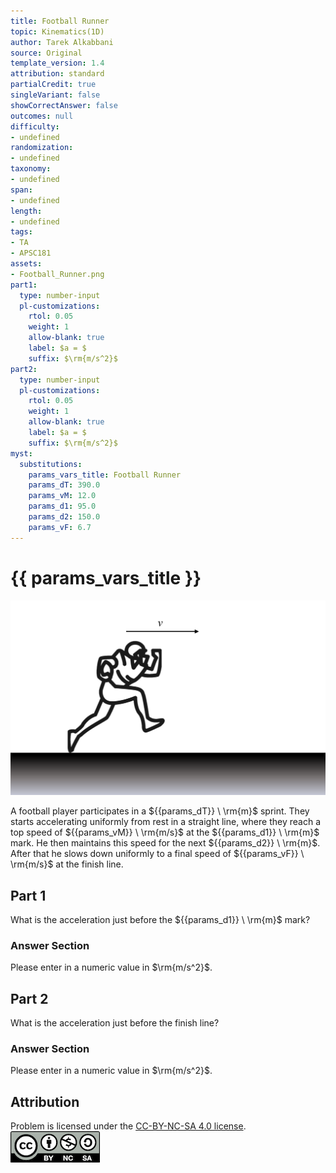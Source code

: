 ```yaml
---
title: Football Runner
topic: Kinematics(1D)
author: Tarek Alkabbani
source: Original
template_version: 1.4
attribution: standard
partialCredit: true
singleVariant: false
showCorrectAnswer: false
outcomes: null
difficulty:
- undefined
randomization:
- undefined
taxonomy:
- undefined
span:
- undefined
length:
- undefined
tags:
- TA
- APSC181
assets:
- Football_Runner.png
part1:
  type: number-input
  pl-customizations:
    rtol: 0.05
    weight: 1
    allow-blank: true
    label: $a = $
    suffix: $\rm{m/s^2}$
part2:
  type: number-input
  pl-customizations:
    rtol: 0.05
    weight: 1
    allow-blank: true
    label: $a = $
    suffix: $\rm{m/s^2}$
myst:
  substitutions:
    params_vars_title: Football Runner
    params_dT: 390.0
    params_vM: 12.0
    params_d1: 95.0
    params_d2: 150.0
    params_vF: 6.7
---
```

# {{ params_vars_title }}
<img src="Football_Runner.png" width=600>

A football player participates in a ${{params_dT}} \ \rm{m}$ sprint. They starts accelerating uniformly from rest in a straight line, where they reach a top speed of ${{params_vM}} \ \rm{m/s}$ at the ${{params_d1}} \ \rm{m}$ mark. He then maintains this speed for the next ${{params_d2}} \ \rm{m}$. After that he slows down uniformly to a final speed of ${{params_vF}} \ \rm{m/s}$ at the finish line.

## Part 1

What is the acceleration just before the ${{params_d1}} \ \rm{m}$ mark?

### Answer Section

Please enter in a numeric value in $\rm{m/s^2}$.

## Part 2

What is the acceleration just before the finish line?

### Answer Section

Please enter in a numeric value in $\rm{m/s^2}$.

## Attribution

Problem is licensed under the [CC-BY-NC-SA 4.0 license](https://creativecommons.org/licenses/by-nc-sa/4.0/).<br> ![The Creative Commons 4.0 license requiring attribution-BY, non-commercial-NC, and share-alike-SA license.](https://raw.githubusercontent.com/firasm/bits/master/by-nc-sa.png)
